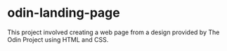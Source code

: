 # odin-landing-page

This project involved creating a web page from a design provided by The Odin Project using HTML and CSS.
